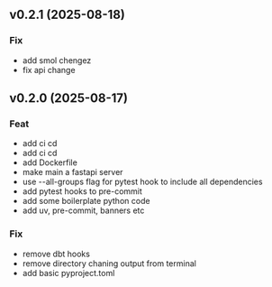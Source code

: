 ## v0.2.1 (2025-08-18)

### Fix

- add smol chengez
- fix api change

## v0.2.0 (2025-08-17)

### Feat

- add ci cd
- add ci cd
- add Dockerfile
- make main a fastapi server
- use --all-groups flag for pytest hook to include all dependencies
- add pytest hooks to pre-commit
- add some boilerplate python code
- add uv, pre-commit, banners etc

### Fix

- remove dbt hooks
- remove directory chaning output from terminal
- add basic pyproject.toml
